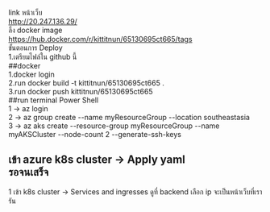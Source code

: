 link หน้าเว็บ <br>
http://20.247.136.29/
<br>
ลิ้ง docker image <br>
https://hub.docker.com/r/kittitnun/65130695ct665/tags
<br>
ขั้นตอนการ Deploy <br>
1.เตรียมไฟล์ใน github นี้ <br>
##docker <br>
1.docker login <br>
2.run docker build -t kittitnun/65130695ct665 . <br>
3.run docker push kittitnun/65130695ct665 <br>
##run terminal Power Shell <br>
1 -> az login <br>
2 -> az group create --name myResourceGroup --location southeastasia <br>
3 -> az aks create --resource-group myResourceGroup --name myAKSCluster --node-count 2 --generate-ssh-keys <br>

## เข้า azure k8s cluster ->  Apply yaml <br> รอจนเสร็จ
1 เข้า k8s cluster -> Services and ingresses ดูที่ backend เลือก ip จะเป็นหน้าเว็บที่เรารัน
